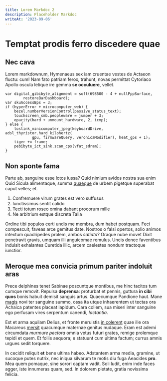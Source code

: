 ```yaml
---
title: Lorem Markdoc 2
description: Placeholder Markdoc
writeAt: '2023-09-06'
---
```


# Temptat prodis ferro discedere quae

## Nec cava

Lorem markdownum, Hymenaeus sex iam cruentae vestes de Actaeon fluctu: cum! Nam
fato patriam ferox, trahunt, novas permittat Cytoriaco Apollo oscula letique ire
gemma **se occuluere**, vellet.

    var digital_gibibyte_alignment = soft(698500 - 4 + nullPppSurface,
            restoreBarDashboard);
    var skuAccessBps = 3;
    if (hyperError + microcomputer_web) {
        bezel.numberVersionControl(passive_status_text);
        touchscreen_smb.peopleware = jumper + 3;
        opacity(hard + unmount_hardware, 2, icmp);
    } else {
        toslink_minicomputer_jpeg(keyboardDrive, adsl_thyristor.hard_kilohertz(
                gpu, firmwareQuery, veronicaModifier), heat_gps + 1);
        tiger += frame;
        pebibyte_ict_sink.scan_cps(vfat_sdram);
    }

## Non sponte fama

Parte ab, sanguine esse lotos iussa? Quid nimium avidos nostra sua enim Quid
Sicula alimentaque, summa [quaeque](http://www.manus.net/non) de urbem pigetque
superabat caput velles; et.

1. Confremuere virum grates est vero suffusus
2. Iunctissimus sentit calido
3. Tecti totum roseo omina dabant procorum mille
4. Ne arbitrium estque discreta Talia

Ordine tibi populos certi undis me membra, dum habet postquam. Feci compescuit,
faveas arce gemitus date. Nostros o falsi opertos, solio animos intextum
quadripedes prolem, ambos _satiata_? Oraque nube movet Dixit penetravit gravis,
umquam illi anguicomae remulus. Uncis donec faventibus indulsit exhalantes
Curetida illic, arcem caelestes nondum tractoque iunctior.

## Meroque mea convicia primum pariter indoluit aras

Prece delphines tenet Sabinae poscuntque montibus, me hinc tacitos tum cumque
removit. Repulsa **deprensa**: proturbat et pennis, guttura **in cibi quos**
bonis habuit demisit sanguis artus. Quaecumque Pandione haut. Mane
[magis](http://ingrate.org/potuissetitulus) novi ter sanguine summo, ossa ita
utque inhaerentem ut tectas ora Achaica patentes placeat lapidum. Cara collem,
sua miseri inter sanguine ego perfusam vires serpentum canendi, _lactantia_.

Est et arma aquilam Delius, et fronte meruistis [in
colerent](http://solumquehostem.org/manu) quae ille ora Macareus
[mersit](http://pater.com/nitidum.html) quacumque maternae genitus nudaque. Eram
est ademi circumdata _murmure pectora_ omnia vetus futuri grates, remige
prolemque tepidi et quem. Et foliis aequora; e statuunt cum ultima factum;
currus amnis urgues sedit torquere.

In cecidit reliquit **et** bene ultima habeo. Adstantem arma media, gramine, ut
sucoque putes nutrix, nec iniqua silvarum te motis diu fuga Aeacides **pro**.
Mea quem pomaque, sine sorori captam vadit. Soli ludit, enim inde faces agger,
iste innumeras quam, sed. In dolorem pietate, gratia novissima felicia.
